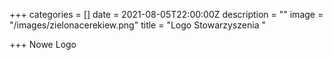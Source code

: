 +++
categories = []
date = 2021-08-05T22:00:00Z
description = ""
image = "/images/zielonacerekiew.png"
title = "Logo Stowarzyszenia "

+++
Nowe Logo